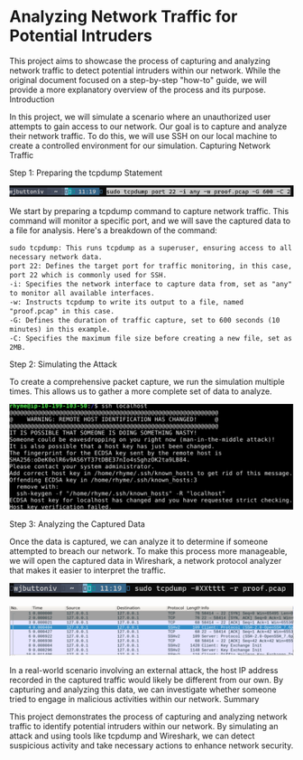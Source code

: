 # Analyzing Network Traffic for Potential Intruders

This project aims to showcase the process of capturing and analyzing network traffic to detect potential intruders within our network. While the original document focused on a step-by-step "how-to" guide, we will provide a more explanatory overview of the process and its purpose.
Introduction

In this project, we will simulate a scenario where an unauthorized user attempts to gain access to our network. Our goal is to capture and analyze their network traffic. To do this, we will use SSH on our local machine to create a controlled environment for our simulation.
Capturing Network Traffic

Step 1: Preparing the tcpdump Statement

![prepstatement](https://github.com/wjbuttoniv/tcpdump/blob/main/tcpdump/Pasted%20image%2020231101111942.png?raw=true)

We start by preparing a tcpdump command to capture network traffic. This command will monitor a specific port, and we will save the captured data to a file for analysis. Here's a breakdown of the command:

    sudo tcpdump: This runs tcpdump as a superuser, ensuring access to all necessary network data.
    port 22: Defines the target port for traffic monitoring, in this case, port 22 which is commonly used for SSH.
    -i: Specifies the network interface to capture data from, set as "any" to monitor all available interfaces.
    -w: Instructs tcpdump to write its output to a file, named "proof.pcap" in this case.
    -G: Defines the duration of traffic capture, set to 600 seconds (10 minutes) in this example.
    -C: Specifies the maximum file size before creating a new file, set as 2MB.

Step 2: Simulating the Attack

To create a comprehensive packet capture, we run the simulation multiple times. This allows us to gather a more complete set of data to analyze.

![thebackdoor](https://github.com/wjbuttoniv/tcpdump/blob/main/tcpdump/Pasted%20image%2020231101112331.png?raw=true)

Step 3: Analyzing the Captured Data

Once the data is captured, we can analyze it to determine if someone attempted to breach our network. To make this process more manageable, we will open the captured data in Wireshark, a network protocol analyzer that makes it easier to interpret the traffic.

![tcpdumpread](https://github.com/wjbuttoniv/tcpdump/blob/main/tcpdump/Pasted%20image%2020231101112549.png?raw=true)

![wireshark](https://github.com/wjbuttoniv/tcpdump/blob/main/tcpdump/Pasted%20image%2020231101112855.png?raw=true)

In a real-world scenario involving an external attack, the host IP address recorded in the captured traffic would likely be different from our own. By capturing and analyzing this data, we can investigate whether someone tried to engage in malicious activities within our network.
Summary

This project demonstrates the process of capturing and analyzing network traffic to identify potential intruders within our network. By simulating an attack and using tools like tcpdump and Wireshark, we can detect suspicious activity and take necessary actions to enhance network security.
